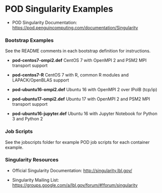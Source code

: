# POD Singularity Examples

* POD Singularity Documentation: https://pod.penguincomputing.com/documentation/Singularity

### Bootstrap  Examples
See the README comments in each bootstrap definition for instructions.

* **pod-centos7-ompi2.def**
CentOS 7 with OpenMPI 2 and PSM2 MPI transport support

* **pod-centos7-R**
CentOS 7 with R, common R modules and LAPACK/OpenBLAS support

* **pod-ubuntu16-ompi2.def**
Ubuntu 16 with OpenMPI 2 over IPoIB (tcp/ip)

* **pod-ubuntu17-ompi2.def**
Ubuntu 17 with OpenMPI 2 and PSM2 MPI transport support

* **pod-ubuntu16-jupyter.def**
Ubuntu 16 with Jupyter Notebook for Python 3 and Python 2

### Job Scripts

See the jobscripts folder for example POD job scripts for each container example.

### Singularity Resources

* Official Singularity Documentation: http://singularity.lbl.gov/

* Singularity Mailing List: https://groups.google.com/a/lbl.gov/forum/#!forum/singularity
